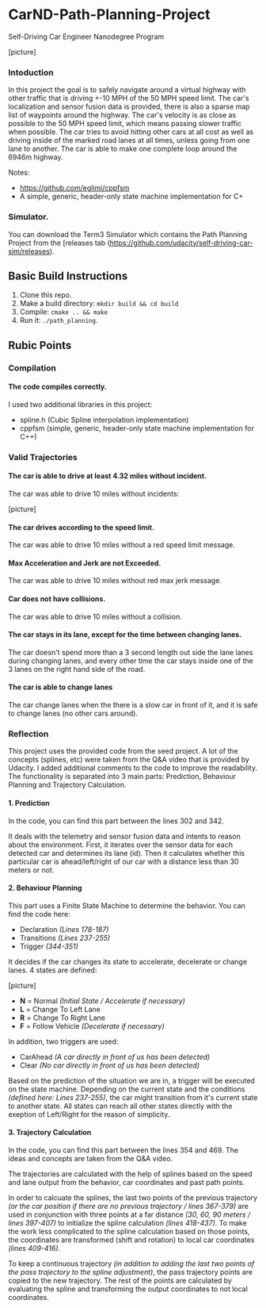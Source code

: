 # CarND-Path-Planning-Project
Self-Driving Car Engineer Nanodegree Program
   
 [picture]
   
### Intoduction
In this project the goal is to safely navigate around a virtual highway with other traffic that is driving +-10 MPH of the 50 MPH speed limit. The car's localization and sensor fusion data is provided, there is also a sparse map list of waypoints around the highway. The car's velocity is as close as possible to the 50 MPH speed limit, which means passing slower traffic when possible. The car tries to avoid hitting other cars at all cost as well as driving inside of the marked road lanes at all times, unless going from one lane to another. The car is able to make one complete loop around the 6946m highway.
   
Notes:
- https://github.com/eglimi/cppfsm
- A simple, generic, header-only state machine implementation for C+

### Simulator.
You can download the Term3 Simulator which contains the Path Planning Project from the [releases tab (https://github.com/udacity/self-driving-car-sim/releases).


## Basic Build Instructions

1. Clone this repo.
2. Make a build directory: `mkdir build && cd build`
3. Compile: `cmake .. && make`
4. Run it: `./path_planning`.


## Rubic Points

### Compilation

#### The code compiles correctly.

I used two additional libraries in this project:

- spline.h (Cubic Spline interpolation implementation)
- cppfsm (simple, generic, header-only state machine implementation for C++)


### Valid Trajectories

#### The car is able to drive at least 4.32 miles without incident.

The car was able to drive 10 miles without incidents:

[picture]

#### The car drives according to the speed limit.

The car was able to drive 10 miles without a red speed limit message.


#### Max Acceleration and Jerk are not Exceeded.

The car was able to drive 10 miles without red max jerk message.

#### Car does not have collisions.

The car was able to drive 10 miles without a collision.

#### The car stays in its lane, except for the time between changing lanes.

The car doesn't spend more than a 3 second length out side the lane lanes during changing lanes, and every other time the car stays inside one of the 3 lanes on the right hand side of the road.

#### The car is able to change lanes

The car change lanes when the there is a slow car in front of it, and it is safe to change lanes (no other cars around).


### Reflection

This project uses the provided code from the seed project. A lot of the concepts (splines, etc) were taken from the Q&A video that is provided by Udacity. I added additional comments to the code to improve the readability. The functionality is separated into 3 main parts: Prediction, Behaviour Planning and Trajectory Calculation.


#### 1. Prediction

In the code, you can find this part between the lines 302 and 342.

It deals with the telemetry and sensor fusion data and intents to reason about the environment. First, it iterates over the sensor data for each detected car and determines its lane (id). Then it calculates whether this particular car is ahead/left/right of our car with a distance less than 30 meters or not.

#### 2. Behaviour Planning

This part uses a Finite State Machine to determine the behavior. You can find the code here:

- Declaration *(Lines 178-187)*
- Transitions *(Lines 237-255)*
- Trigger *(344-351)*

It decides if the car changes its state to accelerate, decelerate or change lanes. 4 states are defined:

[picture]

- **N** = Normal *(Initial State / Accelerate if necessary)*
- **L** = Change To Left Lane
- **R** = Change To Right Lane
- **F** = Follow Vehicle *(Decelerate if necessary)*

In addition, two triggers are used:

- CarAhead *(A car directly in front of us has been detected)*
- Clear *(No car directly in front of us has been detected)*


Based on the prediction of the situation we are in, a trigger will be executed on the state machine. Depending on the current state and the conditions *(defined here: Lines 237-255)*, the car might transition from it's current state to another state. All states can reach all other states directly with the exeption of Left/Right for the reason of simplicity.


#### 3. Trajectory Calculation

In the code, you can find this part between the lines 354 and 469. The ideas and concepts are taken from the Q&A video. 

The trajectories are calculated with the help of splines based on the speed and lane output from the behavior, car coordinates and past path points.

In order to calcuate the splines, the last two points of the previous trajectory *(or the car position if there are no previous trajectory / lines 367-379)* are used in conjunction with three points at a far distance *(30, 60, 90 meters / lines 397-407)* to initialize the spline calculation *(lines 418-437)*. To make the work less complicated to the spline calculation based on those points, the coordinates are transformed (shift and rotation) to local car coordinates *(lines 409-416)*.

To keep a continuous trajectory *(in addition to adding the last two points of the pass trajectory to the spline adjustment)*, the pass trajectory points are copied to the new trajectory. The rest of the points are calculated by evaluating the spline and transforming the output coordinates to not local coordinates.



